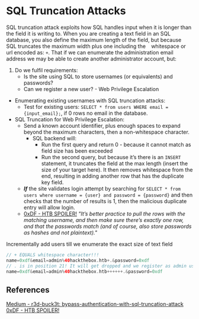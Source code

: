 # SQL Truncation Attacks



SQL truncation attack exploits how SQL handles input when it is longer than the field it is writing to. When you are creating a text field in an SQL database, you also define the maximum length of the field, but because SQL truncates the maximum width plus one including the  ` ` whitespace or url encoded as: `+`. That if we can enumerate the administration email address we may be able to create another administrator account, but:
1. Do we fulfil requirements:
	 - Is the site using SQL to store usernames (or equivalents) and passwords?
	 - Can we register a new user? - Web Privilege Escalation 
- Enumerating existing usernames with SQL truncation attacks:
	- Test for existing users:  `SELECT * from users WHERE email = {input_email};`, if 0 rows no email in the database.
- SQL Truncation for Web Privilege Escalation:
	- Send a known account identifier, plus enough spaces to expand beyond the maximum characters, then a non-whitespace character.
		- SQL backend will:
			- Run the first query and return 0 - because it cannot match as field size has been exceeded 
			- Run the second query, but because it’s there is an `INSERT` statement, it truncates the field at the max length (insert the size of your target here). It then removes whitespace from the end, resulting in adding another row that has the duplicate key field.
	- ***If*** the site validates login attempt by searching for `SELECT * from users where username = {user} and password = {password}` and then checks that the number of results is 1, then the malicious duplicate entry will allow login. 
	- [0xDF - HTB SPOILER!](https://0xdf.gitlab.io/2020/07/11/htb-book.html) *"It’s better practice to pull the rows with the matching username, and then make sure there’s exactly one row, and that the passwords match (and of course, also store passwords as hashes and not plaintext)."*

 Incrementally add users till we enumerate the exact size of text field
```php
// + EQUALS whitespace character!!!
name=0xdf&email=admin%40hackthebox.htb+.&password=0xdf
// . is in position 21! It will get dropped and we register as admin user!
name=0xdf&email=admin%40hackthebox.htb++++++.&password=0xdf
```


## References

[Medium - r3d-buck3t: bypass-authentication-with-sql-truncation-attack](https://medium.com/r3d-buck3t/bypass-authentication-with-sql-truncation-attack-25a0c33ab87f)
[0xDF - HTB SPOILER!](https://0xdf.gitlab.io/2020/07/11/htb-book.html) 